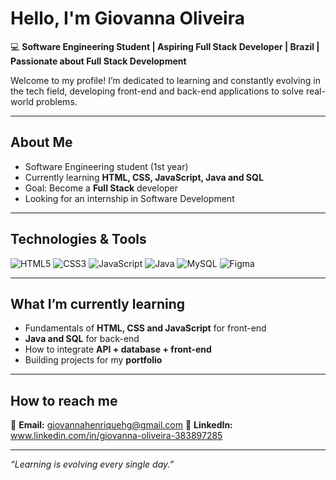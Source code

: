 # Hello, I'm Giovanna Oliveira  

💻 **Software Engineering Student | Aspiring Full Stack Developer | Brazil | Passionate about Full Stack Development**  

Welcome to my profile! I’m dedicated to learning and constantly evolving in the tech field, developing front-end and back-end applications to solve real-world problems.  

---

## About Me  
- Software Engineering student (1st year)  
- Currently learning **HTML, CSS, JavaScript, Java and SQL**  
- Goal: Become a **Full Stack** developer  
- Looking for an internship in Software Development  

---

## Technologies & Tools  

![HTML5](https://img.shields.io/badge/HTML5-E34F26?style=for-the-badge&logo=html5&logoColor=white)
![CSS3](https://img.shields.io/badge/CSS3-1572B6?style=for-the-badge&logo=css3&logoColor=white)
![JavaScript](https://img.shields.io/badge/JavaScript-F7DF1E?style=for-the-badge&logo=javascript&logoColor=black)
![Java](https://img.shields.io/badge/Java-ED8B00?style=for-the-badge&logo=java&logoColor=white)
![MySQL](https://img.shields.io/badge/MySQL-005C84?style=for-the-badge&logo=mysql&logoColor=white)
![Figma](https://img.shields.io/badge/Figma-F24E1E?style=for-the-badge&logo=figma&logoColor=white)

---

## What I’m currently learning  

- Fundamentals of **HTML, CSS and JavaScript** for front-end  
- **Java and SQL** for back-end  
- How to integrate **API + database + front-end**  
- Building projects for my **portfolio**  

---

## How to reach me  

📧 **Email:** giovannahenriquehg@gmail.com 
💼 **LinkedIn:** www.linkedin.com/in/giovanna-oliveira-383897285  

---

 *“Learning is evolving every single day.”*  
